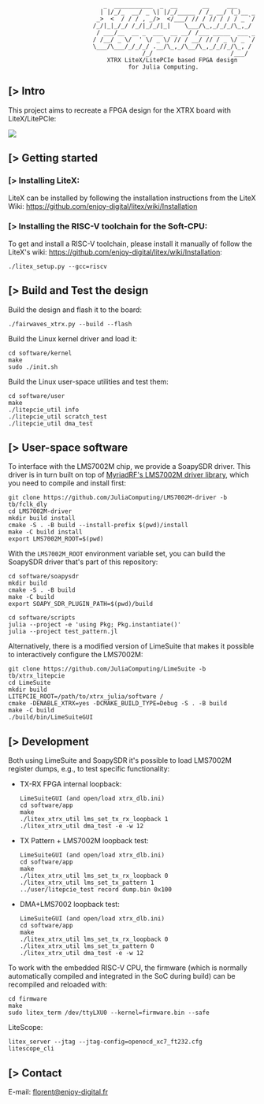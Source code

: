                                _  ___________  _  __       __     ___
                              | |/_/_  __/ _ \| |/_/_____ / /_ __/ (_)__ _
                             _>  <  / / / , _/>  </___/ // / // / / / _ `/
                            /_/|_|_/_/ /_/|_/_/|_|    \___/\_,_/_/_/\_,_/
                             / ___/__  __ _  ___  __ __/ /___ _____  ___ _
                            / /__/ _ \/  ' \/ _ \/ // / __/ // / _ \/ _ `/
                            \___/\___/_/_/_/ .__/\_,_/\__/\_,_/_//_/\_, /
                                          /_/                      /___/
                                XTRX LiteX/LitePCIe based FPGA design
                                      for Julia Computing.

[> Intro
--------

This project aims to recreate a FPGA design for the XTRX board with
LiteX/LitePCIe:

![](https://user-images.githubusercontent.com/1450143/147348139-503834af-76d5-4172-8ca0-e323b719fa17.png)


[> Getting started
------------------

### [> Installing LiteX:

LiteX can be installed by following the installation instructions from the LiteX
Wiki: https://github.com/enjoy-digital/litex/wiki/Installation

### [> Installing the RISC-V toolchain for the Soft-CPU:

To get and install a RISC-V toolchain, please install it manually of follow the
LiteX's wiki: https://github.com/enjoy-digital/litex/wiki/Installation:

```
./litex_setup.py --gcc=riscv
```


[> Build and Test the design
----------------------------

Build the design and flash it to the board:

```
./fairwaves_xtrx.py --build --flash
```

Build the Linux kernel driver and load it:

```
cd software/kernel
make
sudo ./init.sh
```

Build the Linux user-space utilities and test them:

```
cd software/user
make
./litepcie_util info
./litepcie_util scratch_test
./litepcie_util dma_test
```


[> User-space software
----------------------

To interface with the LMS7002M chip, we provide a SoapySDR driver. This driver
is in turn built on top of [MyriadRF's LMS7002M driver
library](https://github.com/myriadrf/LMS7002M-driver), which you need to compile
and install first:

```
git clone https://github.com/JuliaComputing/LMS7002M-driver -b tb/fclk_dly
cd LMS7002M-driver
mkdir build install
cmake -S . -B build --install-prefix $(pwd)/install
make -C build install
export LMS7002M_ROOT=$(pwd)
```

With the `LMS7002M_ROOT` environment variable set, you can build the SoapySDR
driver that's part of this repository:

```
cd software/soapysdr
mkdir build
cmake -S . -B build
make -C build
export SOAPY_SDR_PLUGIN_PATH=$(pwd)/build
```

```
cd software/scripts
julia --project -e 'using Pkg; Pkg.instantiate()'
julia --project test_pattern.jl
```

Alternatively, there is a modified version of LimeSuite that makes it possible
to interactively configure the LMS7002M:

```
git clone https://github.com/JuliaComputing/LimeSuite -b tb/xtrx_litepcie
cd LimeSuite
mkdir build
LITEPCIE_ROOT=/path/to/xtrx_julia/software /
cmake -DENABLE_XTRX=yes -DCMAKE_BUILD_TYPE=Debug -S . -B build
make -C build
./build/bin/LimeSuiteGUI
```


[> Development
--------------

Both using LimeSuite and SoapySDR it's possible to load LMS7002M register dumps,
e.g., to test specific functionality:

- TX-RX FPGA internal loopback:

  ```
  LimeSuiteGUI (and open/load xtrx_dlb.ini)
  cd software/app
  make
  ./litex_xtrx_util lms_set_tx_rx_loopback 1
  ./litex_xtrx_util dma_test -e -w 12
  ```

- TX Pattern + LMS7002M loopback test:

  ```
  LimeSuiteGUI (and open/load xtrx_dlb.ini)
  cd software/app
  make
  ./litex_xtrx_util lms_set_tx_rx_loopback 0
  ./litex_xtrx_util lms_set_tx_pattern 1
  ../user/litepcie_test record dump.bin 0x100
  ```

- DMA+LMS7002 loopback test:

  ```
  LimeSuiteGUI (and open/load xtrx_dlb.ini)
  cd software/app
  make
  ./litex_xtrx_util lms_set_tx_rx_loopback 0
  ./litex_xtrx_util lms_set_tx_pattern 0
  ./litex_xtrx_util dma_test -e -w 12
  ```

To work with the embedded RISC-V CPU, the firmware (which is normally
automatically compiled and integrated in the SoC during build) can be recompiled
and reloaded with:

```
cd firmware
make
sudo litex_term /dev/ttyLXU0 --kernel=firmware.bin --safe
```

LiteScope:

```
litex_server --jtag --jtag-config=openocd_xc7_ft232.cfg
litescope_cli
```


[> Contact
----------

E-mail: florent@enjoy-digital.fr
